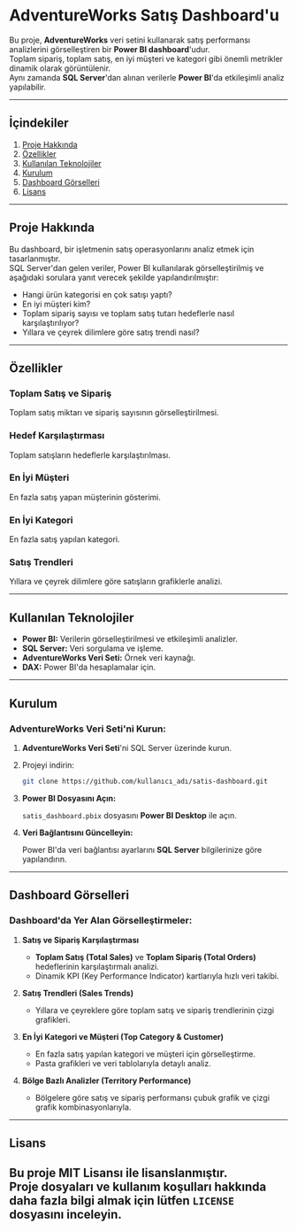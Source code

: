 # **AdventureWorks Satış Dashboard'u**

Bu proje, **AdventureWorks** veri setini kullanarak satış performansı analizlerini görselleştiren bir **Power BI dashboard**'udur.  
Toplam sipariş, toplam satış, en iyi müşteri ve kategori gibi önemli metrikler dinamik olarak görüntülenir.  
Aynı zamanda **SQL Server**'dan alınan verilerle **Power BI**'da etkileşimli analiz yapılabilir.

---

## **İçindekiler**

1. [Proje Hakkında](#proje-hakkında)  
2. [Özellikler](#özellikler)  
3. [Kullanılan Teknolojiler](#kullanılan-teknolojiler)  
4. [Kurulum](#kurulum)  
5. [Dashboard Görselleri](#dashboard-görselleri)  
6. [Lisans](#lisans)  

---

## **Proje Hakkında**

Bu dashboard, bir işletmenin satış operasyonlarını analiz etmek için tasarlanmıştır.  
SQL Server'dan gelen veriler, Power BI kullanılarak görselleştirilmiş ve aşağıdaki sorulara yanıt verecek şekilde yapılandırılmıştır:

- Hangi ürün kategorisi en çok satışı yaptı?  
- En iyi müşteri kim?  
- Toplam sipariş sayısı ve toplam satış tutarı hedeflerle nasıl karşılaştırılıyor?  
- Yıllara ve çeyrek dilimlere göre satış trendi nasıl?

---

## **Özellikler**

### **Toplam Satış ve Sipariş**  
Toplam satış miktarı ve sipariş sayısının görselleştirilmesi.  

### **Hedef Karşılaştırması**  
Toplam satışların hedeflerle karşılaştırılması.  

### **En İyi Müşteri**  
En fazla satış yapan müşterinin gösterimi.  

### **En İyi Kategori**  
En fazla satış yapılan kategori.  

### **Satış Trendleri**  
Yıllara ve çeyrek dilimlere göre satışların grafiklerle analizi.  


---

## **Kullanılan Teknolojiler**

- **Power BI:** Verilerin görselleştirilmesi ve etkileşimli analizler.  
- **SQL Server:** Veri sorgulama ve işleme.  
- **AdventureWorks Veri Seti:** Örnek veri kaynağı.  
- **DAX:** Power BI'da hesaplamalar için.

---

## **Kurulum**

### **AdventureWorks Veri Seti'ni Kurun:**

1. **AdventureWorks Veri Seti**'ni SQL Server üzerinde kurun.  
2. Projeyi indirin:

    ```bash
    git clone https://github.com/kullanıcı_adı/satis-dashboard.git
    ```

3. **Power BI Dosyasını Açın:**

    `satis_dashboard.pbix` dosyasını **Power BI Desktop** ile açın.  

4. **Veri Bağlantısını Güncelleyin:**

   Power BI'da veri bağlantısı ayarlarını **SQL Server** bilgilerinize göre yapılandırın.

---


## **Dashboard Görselleri**

### **Dashboard'da Yer Alan Görselleştirmeler:**

1. **Satış ve Sipariş Karşılaştırması**  
   - **Toplam Satış (Total Sales)** ve **Toplam Sipariş (Total Orders)** hedeflerinin karşılaştırmalı analizi.  
   - Dinamik KPI (Key Performance Indicator) kartlarıyla hızlı veri takibi.  

2. **Satış Trendleri (Sales Trends)**  
   - Yıllara ve çeyreklere göre toplam satış ve sipariş trendlerinin çizgi grafikleri.   

3. **En İyi Kategori ve Müşteri (Top Category & Customer)**  
   - En fazla satış yapılan kategori ve müşteri için görselleştirme.  
   - Pasta grafikleri ve veri tablolarıyla detaylı analiz.  

4. **Bölge Bazlı Analizler (Territory Performance)**  
   - Bölgelere göre satış ve sipariş performansı çubuk grafik ve çizgi grafik kombinasyonlarıyla.  

---

## **Lisans**
Bu proje **MIT Lisansı** ile lisanslanmıştır.  
Proje dosyaları ve kullanım koşulları hakkında daha fazla bilgi almak için lütfen `LICENSE` dosyasını inceleyin.
---

